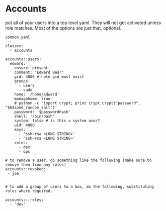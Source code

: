 # Accounts

put all of your users into a top level yaml. They will not get activated 
unless role matches.  Most of the options are just that, optional.

```
common.yaml 
---
classes:
  - accounts

accounts::users:
  edward:
    ensure: present
    comment: 'Edward Bear'
    gid: 4000 # note gid must exist
    groups:
      - users
      - sudo
    home: '/home/edward'
    managehome: true
    # python -c 'import crypt; print crypt.crypt("passwerd", "$6$some_random_salt")'
    password: '$passwordhash'
    shell: '/bin/bash'
    system: false # is this a system user?
    uid: 4000
    keys:
      - 'ssh-rsa <LONG STRING>'
      - 'ssh-rsa <LONG STRING>'
    roles:
      - dev
      - ops

# to remove a user, do something like the following (make sure to remove them from any roles)
accounts::revoked:
 - joe


# to add a group of users to a box, do the following, substituting roles where required.

accounts:::roles:
  - 'dev'

```
